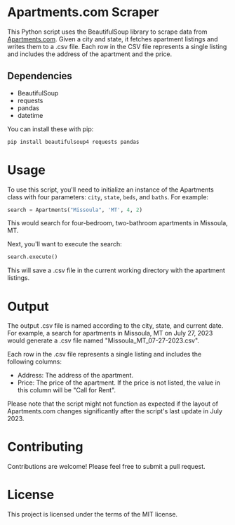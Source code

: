 # Apartments.com Scraper

This Python script uses the BeautifulSoup library to scrape data from [Apartments.com](https://www.apartments.com/). Given a city and state, it fetches apartment listings and writes them to a .csv file. Each row in the CSV file represents a single listing and includes the address of the apartment and the price.

## Dependencies

- BeautifulSoup
- requests
- pandas
- datetime

You can install these with pip:

```bash
pip install beautifulsoup4 requests pandas
```

# Usage

To use this script, you'll need to initialize an instance of the Apartments class with four parameters: `city`, `state`, `beds`, and `baths`. For example:
```python
search = Apartments("Missoula", 'MT', 4, 2)
```
This would search for four-bedroom, two-bathroom apartments in Missoula, MT.

Next, you'll want to execute the search:
```python
search.execute()
```
This will save a .csv file in the current working directory with the apartment listings.

# Output
The output .csv file is named according to the city, state, and current date. For example, a search for apartments in Missoula, MT on July 27, 2023 would generate a .csv file named "Missoula_MT_07-27-2023.csv".

Each row in the .csv file represents a single listing and includes the following columns:
- Address: The address of the apartment.
- Price: The price of the apartment. If the price is not listed, the value in this column will be "Call for Rent".
  
Please note that the script might not function as expected if the layout of Apartments.com changes significantly after the script's last update in July 2023.

# Contributing
Contributions are welcome! Please feel free to submit a pull request.

# License
This project is licensed under the terms of the MIT license.
